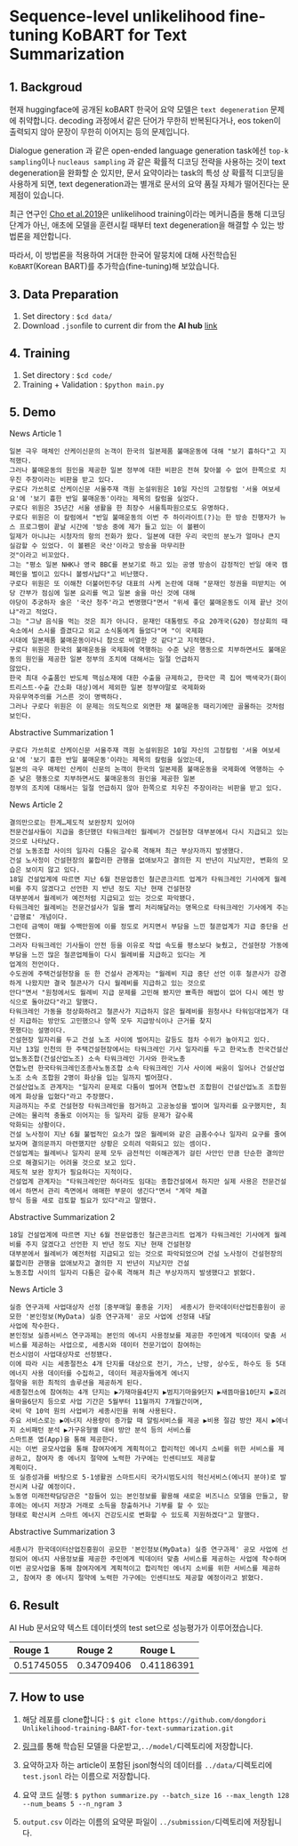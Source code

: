 # Sequence-level unlikelihood fine-tuning KoBART for Text Summarization

## 1. Backgroud

현재 huggingface에 공개된 koBART 한국어 요약 모델은 ```text degeneration``` 문제에 취약합니다. decoding 과정에서 같은 단어가 무한히 반복된다거나, eos token이 출력되지 않아 문장이 무한히 이어지는 등의 문제입니다. 

Dialogue generation 과 같은 open-ended language generation task에선 ```top-k sampling```이나 ```nucleaus sampling``` 과 같은 확률적 디코딩 전략을 사용하는 것이 text degeneration을 완화할 순 있지만, 문서 요약이라는 task의 특성 상 확률적 디코딩을 사용하게 되면, text degeneration과는 별개로 문서의 요약 품질 자체가 떨어진다는 문제점이 있습니다. 

최근 연구인 [Cho et al.2019](https://github.com/facebookresearch/unlikelihood_training)은 unlikelihood training이라는 메커니즘을 통해 디코딩 단계가 아닌, 애초에 모델을 훈련시킬 때부터 text degeneration을 해결할 수 있는 방법론을 제안합니다.

따라서, 이 방법론을 적용하여 거대한 한국어 말뭉치에 대해 사전학습된 ```KoBART```(Korean BART)를 추가학습(fine-tuning)해 보았습니다.

## 3. Data Preparation

1. Set directory : ```$cd data/```
2. Download ```.json```file to current dir from the <b>AI hub</b> [link](https://aihub.or.kr/aidata/8054)

## 4. Training

1. Set directory : ```$cd code/```
2. Training + Validation : ```$python main.py```

## 5. Demo
News Article 1
```
일본 극우 매체인 산케이신문의 논객이 한국의 일본제품 불매운동에 대해 "보기 흉하다"고 지적했다.
그러나 불매운동의 원인을 제공한 일본 정부에 대한 비판은 전혀 찾아볼 수 없어 한쪽으로 치우친 주장이라는 비판을 받고 있다.
구로다 가쓰히로 산케이신문 서울주재 객원 논설위원은 10일 자신의 고정칼럼 '서울 여보세요'에 '보기 흉한 반일 불매운동'이라는 제목의 칼럼을 실었다.
구로다 위원은 35년간 서울 생활을 한 최장수 서울특파원으로도 유명하다.
구로다 위원은 이 칼럼에서 "반일 불매운동의 이번 주 하이라이트(?)는 한 방송 진행자가 뉴스 프로그램이 끝날 시간에 '방송 중에 제가 들고 있는 이 볼펜이 
일제가 아니냐는 시청자의 항의 전화가 왔다. 일본에 대한 우리 국민의 분노가 얼마나 큰지 실감할 수 있었다. 이 볼펜은 국산'이라고 방송을 마무리한 
것"이라고 비꼬았다.
그는 "평소 일본 NHK나 영국 BBC를 본보기로 하고 있는 공영 방송이 감정적인 반일 애국 캠페인을 벌이고 있다니 볼썽사납다"고 비난했다.
구로다 위원은 또 이해찬 더불어민주당 대표의 사케 논란에 대해 "문재인 정권을 떠받치는 여당 간부가 점심에 일본 요리를 먹고 일본 술을 마신 것에 대해 
야당이 추궁하자 술은 '국산 청주'라고 변명했다"면서 "위세 좋던 불매운동도 이제 끝난 것이냐"라고 적었다.
그는 "그냥 음식을 먹는 것은 죄가 아니다. 문재인 대통령도 주요 20개국(G20) 정상회의 때 숙소에서 스시를 즐겼다고 외교 소식통에게 들었다"며 "이 국제화 
시대에 일본제품 불매운동이라니 참으로 비열한 것 같다"고 지적했다.
구로다 위원은 한국의 불매운동을 국제화에 역행하는 수준 낮은 행동으로 치부하면서도 불매운동의 원인을 제공한 일본 정부의 조치에 대해서는 일절 언급하지 
않았다.
한국 최대 수출품인 반도체 핵심소재에 대한 수출을 규제하고, 한국만 콕 집어 백색국가(화이트리스트·수출 간소화 대상)에서 제외한 일본 정부야말로 국제화와 
자유무역주의를 거스른 것이 명백하다.
그러나 구로다 위원은 이 문제는 의도적으로 외면한 채 불매운동 때리기에만 골몰하는 것처럼 보인다.
```

Abstractive Summarization 1
```
구로다 가쓰히로 산케이신문 서울주재 객원 논설위원은 10일 자신의 고정칼럼 '서울 여보세요'에 '보기 흉한 반일 불매운동'이라는 제목의 칼럼을 실었는데, 
일본의 극우 매체인 산케이 신문의 논객이 한국의 일본제품 불매운동을 국제화에 역행하는 수준 낮은 행동으로 치부하면서도 불매운동의 원인을 제공한 일본 
정부의 조치에 대해서는 일절 언급하지 않아 한쪽으로 치우친 주장이라는 비판을 받고 있다.
```

News Article 2
```
결의만으로는 한계…제도적 보완장치 있어야
전문건설사들이 지급을 중단했던 타워크레인 월례비가 건설현장 대부분에서 다시 지급되고 있는 것으로 나타났다.
건설 노동조합 사이의 일자리 다툼은 갈수록 격해져 최근 부상자까지 발생했다.
건설 노사정이 건설현장의 불합리한 관행을 없애보자고 결의한 지 반년이 지났지만, 변화의 모습은 보이지 않고 있다.
18일 건설업계에 따르면 지난 6월 전문업종인 철근콘크리트 업계가 타워크레인 기사에게 월례비를 주지 않겠다고 선언한 지 반년 정도 지난 현재 건설현장 
대부분에서 월례비가 예전처럼 지급되고 있는 것으로 파악됐다.
타워크레인 월례비는 전문건설사가 일을 빨리 처리해달라는 명목으로 타워크레인 기사에게 주는 '급행료' 개념이다.
그런데 금액이 매월 수백만원에 이를 정도로 커지면서 부담을 느낀 철콘업계가 지급 중단을 선언했다.
그러자 타워크레인 기사들이 안전 등을 이유로 작업 속도를 평소보다 늦췄고, 건설현장 가동에 부담을 느낀 많은 철콘업체들이 다시 월례비를 지급하고 있다는 게 
업계의 전언이다.
수도권에 주택건설현장을 둔 한 건설사 관계자는 "월례비 지급 중단 선언 이후 철콘사가 강경하게 나왔지만 결국 철콘사가 다시 월례비를 지급하고 있는 것으로 
안다"면서 "원청에서도 월례비 지급 문제를 고민해 봤지만 뾰족한 해법이 없어 다시 예전 방식으로 돌아갔다"라고 말했다.
타워크레인 가동을 정상화하려고 철콘사가 지급하지 않은 월례비를 원청사나 타워임대업계가 대신 지급하는 방안도 고민했으나 양쪽 모두 지급방식이나 근거를 찾지 
못했다는 설명이다.
건설현장 일자리를 두고 건설 노조 사이에 벌어지는 갈등도 점차 수위가 높아지고 있다.
지난 13일 인천의 한 주택건설현장에서는 타워크레인 기사 일자리를 두고 한국노총 전국건설산업노동조합(건설산업노조) 소속 타워크레인 기사와 한국노총 
연합노련 한국타워크레인조종사노동조합 소속 타워크레인 기사 사이에 싸움이 일어나 건설산업노조 소속 조합원 2명이 화상을 입는 일까지 벌어졌다.
건설산업노조 관계자는 "일자리 문제로 다툼이 벌어져 연합노련 조합원이 건설산업노조 조합원에게 화상을 입혔다"라고 주장했다.
지금까지는 주로 건설현장 타워크레인을 점거하고 고공농성을 벌이며 일자리를 요구했지만, 최근에는 물리적 충돌로 이어지는 등 일자리 갈등 문제가 갈수록 
악화되는 상황이다.
건설 노사정이 지난 6월 불법적인 요소가 많은 월례비와 같은 금품수수나 일자리 요구를 줄여보자며 결의문까지 마련했지만 상황은 오히려 악화되고 있는 셈이다.
건설업계는 월례비나 일자리 문제 모두 금전적인 이해관계가 걸린 사안인 만큼 단순한 결의만으로 해결되기는 어려울 것으로 보고 있다.
제도적 보완 장치가 필요하다는 지적이다.
건설업계 관계자는 "타워크레인만 하더라도 임대는 종합건설에서 하지만 실제 사용은 전문건설에서 하면서 관리 측면에서 애매한 부문이 생긴다"면서 "계약 체결 
방식 등을 새로 검토할 필요가 있다"라고 말했다.
```

Abstractive Summarization 2
```
18일 건설업계에 따르면 지난 6월 전문업종인 철근콘크리트 업계가 타워크레인 기사에게 월례비를 주지 않겠다고 선언한 지 반년 정도 지난 현재 건설현장 
대부분에서 월례비가 예전처럼 지급되고 있는 것으로 파악되었으며 건설 노사정이 건설현장의 불합리한 관행을 없애보자고 결의한 지 반년이 지났지만 건설 
노동조합 사이의 일자리 다툼은 갈수록 격해져 최근 부상자까지 발생했다고 밝혔다.
```

News Article 3
```
실증 연구과제 사업대상자 선정［중부매일 홍종윤 기자］ 세종시가 한국데이터산업진흥원이 공모한 '본인정보(MyData) 실증 연구과제' 공모 사업에 선정돼 내달 
사업에 착수한다.
본인정보 실증서비스 연구과제는 본인의 에너지 사용정보를 제공한 주민에게 빅데이터 맞춤 서비스를 제공하는 사업으로, 세종시와 데이터 전문기업이 참여하는 
컨소시엄이 사업대상자로 선정됐다.
이에 따라 시는 세종절전소 4개 단지를 대상으로 전기, 가스, 난방, 상수도, 하수도 등 5대 에너지 사용 데이터를 수집하고, 데이터 제공자들에게 에너지 
절약을 위한 최적의 솔루션을 제공하게 된다.
세종절전소에 참여하는 4개 단지는 ▶가재마을4단지 ▶범지기마을9단지 ▶새뜸마을10단지 ▶호려울마을6단지 등으로 사업 기간은 5월부터 11월까지 7개월간이며, 
국비 약 10억 원의 사업비가 세종시민을 위해 사용된다.
주요 서비스로는 ▶에너지 사용량이 증가할 때 알림서비스를 제공 ▶비용 절감 방안 제시 ▶에너지 소비패턴 분석 ▶가구유형별 대비 방안 분석 등의 서비스를 
스마트폰 앱(App)을 통해 제공한다.
시는 이번 공모사업을 통해 참여자에게 계획적이고 합리적인 에너지 소비를 위한 서비스를 제공하고, 참여자 중 에너지 절약에 노력한 가구에는 인센티브도 제공할 
계획이다.
또 실증성과를 바탕으로 5-1생활권 스마트시티 국가시범도시의 혁신서비스(에너지 분야)로 발전시켜 나갈 예정이다.
노동영 미래전략담당관은 "잠들어 있는 본인정보를 활용해 새로운 비즈니스 모델을 만들고, 향후에는 에너지 저장과 거래로 소득을 창출하거나 기부를 할 수 있는 
형태로 확산시켜 스마트 에너지 건강도시로 변화할 수 있도록 지원하겠다"고 말했다.
```

Abstractive Summarization 3
```
세종시가 한국데이터산업진흥원이 공모한 '본인정보(MyData) 실증 연구과제' 공모 사업에 선정되어 에너지 사용정보를 제공한 주민에게 빅데이터 맞춤 서비스를 제공하는 사업에 착수하며 이번 공모사업을 통해 참여자에게 계획적이고 합리적인 에너지 소비를 위한 서비스를 제공하고, 참여자 중 에너지 절약에 노력한 가구에는 인센티브도 제공할 예정이라고 밝혔다.
```

## 6. Result
AI Hub 문서요약 텍스트 데이터셋의 test set으로 성능평가가 이루어졌습니다.

| Rouge 1 | Rouge 2 | Rouge L |
|:---|:---|:---|
| 0.51745055 | 0.34709406 | 0.41186391 |

## 7. How to use
1. 해당 레포를 clone합니다 : ```$ git clone https://github.com/dongdori Unlikelihood-training-BART-for-text-summarization.git```

2. [링크](https://drive.google.com/file/d/1FauD_fZfSpejBLevd2040YHHTGEncB3X/view?usp=drivesdk)를 통해 학습된 모델을 다운받고,```../model/```디렉토리에 저장합니다.

3. 요약하고자 하는 article이 포함된 jsonl형식의 데이터를 ```../data/```디렉토리에 ```test.jsonl``` 라는 이름으로 저장합니다.

4. 요약 코드 실행: ```$ python summarize.py --batch_size 16 --max_length 128 --num_beams 5 --n_ngram 3```

5. ```output.csv``` 이라는 이름의 요약문 파일이 ```../submission/```디렉토리에 저장됩니다. 